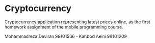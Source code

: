 # Cryptocurrency

Cryptocurrency application representing latest prices online, as the first homework
assignment of the mobile programming course.

Mohammadreza Daviran 98101566 - Kahbod Aeini 98101209
